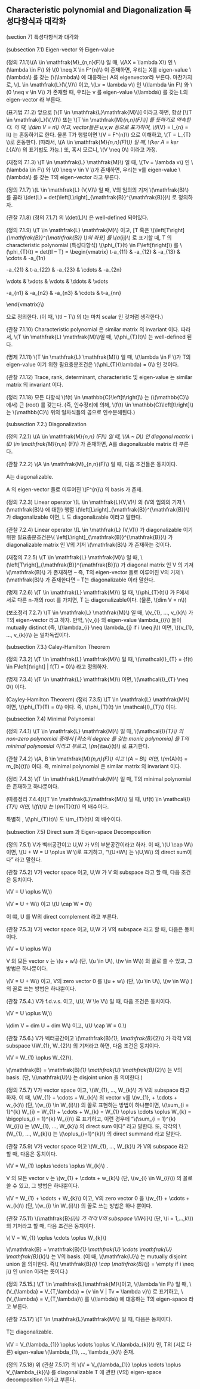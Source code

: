 Characteristic polynomial and Diagonalization 특성다항식과 대각화
---
(section 7) 특성다항식과 대각화

(subsection 7.1) Eigen-vector 와 Eigen-value

(정의 7.1.1)\\(A \in \mathfrak{M}_{n,n}(F)\\) 일 때, \\(AX = \lambda X\\) 인 \\(\lambda \in F\\) 와 \\(0 \neq X \in F^{n}\\) 이 존재하면, 우리는 X를 eigen-value \\(\lambda\\) 를 갖는 (\\(\lambda\\) 에 대응하는) A의 eigenvector라 부른다. 마찬가지로, \\(L \in \mathfrak{L}(V,V)\\) 이고, \\(Lv = \lambda v\\) 인 \\(\lambda \in F\\) 와 \\(0 \neq v \in V\\) 가 존재할 때, 우리는 v 를 eigen-value \\(\lambda\\) 를 갖는 L의 eigen-vector 라 부른다.

(표기법 7.1.2) 앞으로 [\\(T \in \mathfrak{L}\mathfrak{M}\\)] 이라고 하면, 항상 [\\(T \in \mathfrak{L}(V,V)\\) 또는 \\(T \in \mathfrak{M}_{n,n}(F)\\)] 를 뜻하기로 약속한다. 이 때, \\(dim V = n\\) 이고, vector들은 u,v,w 등으로 표기하며, \\(I_{V} = I_{n} = I\\) 는 혼동하기로 한다. 물론 T가 행렬이면 \\(V = F^{n}\\) 으로 이해하고, \\(T = L_{T} \\)로 혼동한다. (따라서, \\(A \in \mathfrak{M}_{n,n}(F)\\)) 일 때, \\(ker A = ker L_{A}\\) 의 표기법도 가능.) 또, 혹시 모르니, \\(V \neq 0\\) 이라고 가정.

(재정의 7.1.3) \\(T \in \mathfrak{L} \mathfrak{M}\\) 일 때, \\(Tv = \lambda v\\) 인 \\(\lambda \in F\\) 와 \\(0 \neq v \in V \\)가 존재하면, 우리는 v를 eigen-value \\(\lambda\\) 를 갖는 T의 eigen-vector 라고 부른다. 

(정의 7.1.7) \\(L \in \mathfrak{L} (V,V)\\) 일 때, V의 임의의 기저 \\(\mathfrak{B}\\) 를 골라 \\(det(L) = det(\left[L\right]_{\mathfrak{B}}^{\mathfrak{B}})\\) 로 정의하자.

(관찰 7.1.8) (정의 7.1.7) 의 \\(det(L)\\) 은 well-defined 되어있다.

(정의 7.1.9) \\(T \in \mathfrak{L} \mathfrak{M}\\) 이고, [T 혹은 \\(\left[T\right]_{\mathfrak{B}}^{\mathfrak{B}} \\)의 좌표] 를 \\(a_{ij}\\) 로 표기할 때, T 의 characteristic polynomial (특성다항식) \\(\phi_{T}(t) \in F\left[t\right]\\) 를 \\(\phi_{T}(t) = det(tI – T) = \begin{vmatrix} t-a_{11} & -a_{12} & -a_{13} & \cdots & -a_{1n} 



 -a_{21} & t-a_{22} & -a_{23} & \cdots & -a_{2n} 



 \vdots & \vdots & \vdots & \ddots & \vdots 



 -a_{n1} & -a_{n2} & -a_{n3} & \cdots & t-a_{nn} 



 \end{vmatrix}\\)

으로 정의한다. (이 때, \\(tI – T\\) 의 t는 마치 scalar 인 것처럼 생각한다.)

(관찰 7.1.10) Characteristic polynomial 은 similar matrix 의 invariant 이다. 따라서, \\(T \in \mathfrak{L} \mathfrak{M}\\)일 때, \\(\phi_{T}(t)\\) 는 well-defined 된다.

(명제 7.1.11) \\(T \in \mathfrak{L} \mathfrak{M}\\) 일 때, \\(\lambda \in F \\)가 T의 eigen-value 이기 위한 필요충분조건은 \\(\phi_{T}(\lambda) = 0\\) 인 것이다.

(관찰 7.1.12) Trace, rank, determinant, characteristic 및 eigen-value 는 similar matrix 의 invariant 이다.

(정리 7.1.18) 모든 다항식 \\(f(t) \in \mathbb{C}\left[t\right]\\) 는 (\\(\mathbb{C}\\) 에서) 근 (root) 를 갖는다. (즉, 인수정리에 의해, \\(f(t) \in \mathbb{C}\left[t\right]\\) 는 \\(\mathbb{C}\\) 위의 일차식들의 곱으로 인수분해된다.)

(subsection 7.2.) Diagonalization

(정의 7.2.1) \\(A \in \mathfrak{M}_{n,n} (F)\\) 일 때, \\(A ~ D\\) 인 diagonal matrix \\(D \in \mathfrak{M}_{n,n} (F)\\) 가 존재하면, A를 diagonalizable matrix 라 부른다.

(관찰 7.2.2) \\(A \in \mathfrak{M}_{n,n}(F)\\) 일 때, 다음 조건들은 동치이다.

 A는 diagonalizable.

A 의 eigen-vector 들로 이루어진 \\(F^{n}\\) 의 basis 가 존재.

(정의 7.2.3) Linear operator \\(L \in \mathfrak{L}(V,V)\\) 의 (V의 임의의 기저 \\(\mathfrak{B}\\) 에 대한) 행렬 \\(\left[L\right]_{\mathfrak{B}}^{\mathfrak{B}}\\) 가 diagonalizable 이면, L 도 diagonalizable 이라고 말한다.

(관찰 7.2.4) Linear operator \\(L \in \mathfrak{L} (V,V)\\) 가 diagonalizable 이기 위한 필요충분조건은\\( \left[L\right]_{\mathfrak{B}}^{\mathfrak{B}}\\) 가 diagonalizable matrix 인 V의 기저 \\(\mathfrak{B}\\) 가 존재하는 것이다.

(재정의 7.2.5) \\(T \in \mathfrak{L} \mathfrak{M}\\) 일 때, \\(\left[T\right]_{\mathfrak{B}}^{\mathfrak{B}}\\) 가 diagonal matrix 인 V 의 기저 \\(\mathfrak{B}\\) 가 존재하면 – 즉, T의 eigen-vector 들로 이루어진 V의 기저 \\(\mathfrak{B}\\) 가 존재한다면 – T는 diagonalizable 이라 말한다.

(명제 7.2.6) \\(T \in \mathfrak{L} \mathfrak{M}\\) 일 때, \\(\phi_{T}(t)\\) 가 F에서 서로 다른 n-개의 root 를 가지면, T 는 diagonalizable이다. (물론, \\(dim V = n\\))

(보조정리 7.2.7) \\(T \in \mathfrak{L} \mathfrak{M}\\) 일 때, \\(v_{1}, …, v_{k}\\) 가 T의 eigen-vector 라고 하자. 만약, \\(v_{i} 의 eigen-value \lambda_{i}\\) 들이 mutually distinct (즉, \\(\lambda_{i} \neq \lambda_{j} if i \neq j\\)) 이면, \\({v_{1}, …, v_{k}}\\) 는 일차독립이다.

(subsection 7.3.) Caley-Hamilton Theorem

(정의 7.3.2) \\(T \in \mathfrak{L} \mathfrak{M}\\) 일 때, \\(\mathcal{I}_{T} = {f(t) \in F\left[t\right] | f(T) = 0}\\) 라고 정의하자.

(명제 7.3.4) \\(T \in \mathfrak{L} \mathfrak{M}\\) 이면, \\(\mathcal{I}_{T} \neq 0\\) 이다.

(Cayley-Hamilton Theorem) (정리 7.3.5) \\(T \in \mathfrak{L} \mathfrak{M}\\) 이면, \\(\phi_{T}(T) = 0\\) 이다. 즉, \\(\phi_{T}(t) \in \mathcal{I}_{T}\\) 이다.

(subsection 7.4) Minimal Polynomial

(정의 7.4.1) \\(T \in \mathfrak{L} \mathfrak{M}\\) 일 때, \\(\mathcal{I}_{T}\\) 의 non-zero polynomial 중에서 [최소의 degree 를 갖는 monic polynomia] 을 T의 minimal polynomial 이라고 부르고, \\(m_{\tau}(t)\\) 로 표기한다.

(관찰 7.4.2) \\(A, B \in \mathfrak{M}_{n,n}(F)\\) 이고 \\(A ~ B\\) 이면, \\(m_{A}(t) = m_{b}(t)\\) 이다. 즉, minimal polynomial 은 similar matrix 의 invariant 이다.

(정리 7.4.3) \\(T \in \mathfrak{L}\mathfrak{M}\\) 일 때, T의 minimal polynomial 은 존재하고 하나뿐이다.

(따름정리 7.4.4)\\(T \in \mathfrak{L}\mathfrak{M}\\) 일 때, \\(f(t) \in \mathcal{I}_{T}\\) 이면, \\(f(t)\\) 는 \\(m_{T}(t)\\) 의 배수이다. 

특별히 , \\(\phi_{T}(t)\\) 도 \\(m_{T}(t)\\) 의 배수이다.

(subsection 7.5) Direct sum 과 Eigen-space Decomposition

(정의 7.5.1) V가 벡터공간이고 U,W 가 V의 부분공간이라고 하자. 이 때, \\(U \cap W\\) 이면, \\(U + W = U \oplus W \\)로 표기하고, “\\(U+W\\) 는 \\(U,W\\) 의 direct sum이다” 라고 말한다.

(관찰 7.5.2) V가 vector space 이고, U,W 가 V 의 subspace 라고 할 때, 다음 조건은 동치이다.

\\(V = U \oplus W,\\)

\\(V = U + W\\) 이고 \\(U \cap W = 0\\)

이 떄, U 를 W의 direct complement 라고 부른다.

(관찰 7.5.3) V가 vector space 이고, U,W 가 V의 subspace 라고 할 때, 다음은 동치이다.

\\(V = U \oplus W\\)

V 의 모든 vector v 는 \\(u + w\\) (단, \\(u \in U\\), \\(w \in W\\)) 의 꼴로 쓸 수 있고, 그 방법은 하나뿐이다.

\\(V = U + W\\) 이고, V의 zero vector 0 를 \\(u + w\\) (단, \\(u \in U\\), \\(w \in W\\) ) 의 꼴로 쓰는 방법은 하나뿐이다.

(관찰 7.5.4.) V가 f.d.v.s. 이고, \\(U, W \le V\\) 일 때, 다음 조건은 동치이다.

 \\(V = U \oplus W,\\)

\\(dim V = dim U + dim W\\) 이고, \\(U \cap W = 0.\\)

(관찰 7.5.6.) V가 벡터공간이고 \\(\mathfrak{B}_{1}, \mathfrak{B}_{2}\\) 가 각각 V의 subspace \\(W_{1}, W_{2}\\) 의 기저라고 하면, 다음 조건은 동치이다.

 \\(V = W_{1} \oplus W_{2}\\).

\\(\mathfrak{B} = \mathfrak{B}_{1} \mathfrak{U} \mathfrak{B}_{2}\\) 는 V의 basis. (단, \\(\mathfrak{U}\\) 는 disjoint union 을 의미한다.)

(정의 7.5.7) V가 vector space 이고, \\(W_{1}, …, W_{k}\\) 가 V의 subspace 라고 하자. 이 때, \\(W_{1} + \cdots + W_{k}\\) 의 vector v를 \\(w_{1}, + \cdots + w_{k}\\) (단, \\(w_{i} \in W_{i}\\)) 의 꼴로 표현하는 방법이 하나뿐이면, \\(\sum_{i = 1}^{k} W_{i} = W_{1} + \cdots + W_{k} = W_{1} \oplus \cdots \oplus W_{k} = \bigoplus_{i = 1}^{k} W_{i}\\) 로 표기하고, 이런 경우에 “\\(\sum_{i = 1}^{k} W_{i}\\) 는 \\(W_{1}, …, W_{k}\\) 의 direct sum 이다” 라고 말한다. 또, 각각의 \\(W_{1}, …, W_{k}\\) 는 \\(\oplus_{i=1}^{k}\\) 의 direct summand 라고 말한다.

(관찰 7.5.9) V가 vector space 이고 \\(W_{1}, …, W_{k}\\) 가 V의 subspace 라고 할 때, 다음은 동치이다.

\\(V = W_{1} \oplus \cdots \oplus W_{k}\\) .

V 의 모든 vector v 는 \\(w_{1} + \cdots + w_{k}\\) (단, \\(w_{i} \in W_{i}\\)) 의 꼴로 쓸 수 있고, 그 방법은 하나뿐이다.

\\(V = W_{1} + \cdots + W_{k}\\) 이고, V의 zero vector 0 을 \\(w_{1} + \cdots + w_{k}\\) (단, \\(w_{i} \in W_{i}\\)) 의 꼴로 쓰는 방법은 하나 뿐이다.

(관찰 7.5.11) \\(\mathfrak{B}_{i}\\) 가 각각 V의 subspace \\(W_{i}\\) (단, \\(i = 1,…,k\\)) 의 기저라고 할 때, 다음 조건은 동치이다.

\\( V = W_{1} \oplus \cdots \oplus W_{k}\\)

\\(\mathfrak{B} = \mathfrak{B}_{1} \mathfrak{U} \cdots \mathfrak{U} \mathfrak{B}_{k}\\) 는 V의 basis. (이 때, \\(\mathfrak{U}\\) 는 mutually disjoint union 을 의미한다. 즉\\( \mathfrak{B}_{i} \cap \mathfrak{B}_{j} = \empty if i \neq j\\) 인 union 이라는 뜻이다.)

(정의 7.5.15.) \\(T \in \mathfrak{L}\mathfrak{M}\\)이고, \\(\lambda \in F\\) 일 때, \\(V_{\lambda} = V_{T,\lambda} = {v \in V | Tv = \lambda v}\\) 로 표기하고, \\(V_{\lambda} = V_{T,\lambda}\\) 를 \\(\lambda\\) 에 대응하는 T의 eigen-space 라고 부른다.

(관찰 7.5.17) \\(T \in \mathfrak{L}\mathfrak{M}\\) 일 때, 다음은 동치이다.

T는 diagonalizable.

\\(V = V_{\lambda_{1}} \oplus \cdots \oplus V_{\lambda_{k}}\\) 인, T의 (서로 다른) eigen-value \\(\lambda_{1}, …, \lambda_{k}\\) 존재.

(정의 7.5.18) 위 (관찰 7.5.17) 의 \\(V = V_{\lambda_{1}} \oplus \cdots \oplus V_{\lambda_{k}}\\) 를 diagonalizable T 에 관한 (V의) eigen-space decomposition 이라고 부른다.

